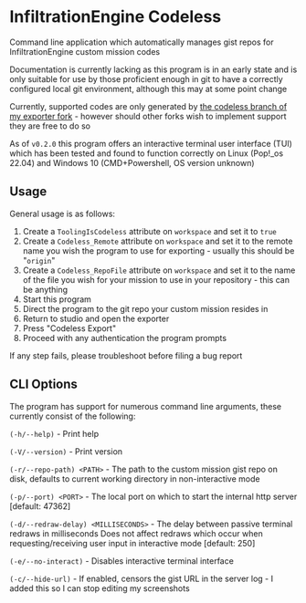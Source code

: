 # InfiltrationEngine Codeless
Command line application which automatically manages gist repos for InfiltrationEngine custom mission codes

Documentation is currently lacking as this program is in an early state and is only suitable for use by those proficient enough in git to have a correctly configured local git environment, although this may at some point change

Currently, supported codes are only generated by [the codeless branch of my exporter fork](https://github.com/Sprixitite/InfiltrationEngine-ToolingForTinkerers/tree/codeless) - however should other forks wish to implement support they are free to do so

As of `v0.2.0` this program offers an interactive terminal user interface (TUI) which has been tested and found to function correctly on Linux (Pop!_os 22.04) and Windows 10 (CMD+Powershell, OS version unknown)

## Usage
General usage is as follows:
1) Create a `ToolingIsCodeless` attribute on `workspace` and set it to `true`
2) Create a `Codeless_Remote` attribute on `workspace` and set it to the remote name you wish the program to use for exporting - usually this should be "`origin`"
3) Create a `Codeless_RepoFile` attribute on `workspace` and set it to the name of the file you wish for your mission to use in your repository - this can be anything
4) Start this program
5) Direct the program to the git repo your custom mission resides in
6) Return to studio and open the exporter
7) Press "Codeless Export"
8) Proceed with any authentication the program prompts

If any step fails, please troubleshoot before filing a bug report

## CLI Options
The program has support for numerous command line arguments, these currently consist of the following:

`(-h/--help)` - Print help

`(-V/--version)` - Print version

`(-r/--repo-path) <PATH>` - The path to the custom mission gist repo on disk, defaults to current working directory in non-interactive mode

`(-p/--port) <PORT>` - The local port on which to start the internal http server [default: 47362]

`(-d/--redraw-delay) <MILLISECONDS>` - The delay between passive terminal redraws in milliseconds Does not affect redraws which occur when requesting/receiving user input in interactive mode [default: 250]

`(-e/--no-interact)` - Disables interactive terminal interface

`(-c/--hide-url)` - If enabled, censors the gist URL in the server log - I added this so I can stop editing my screenshots